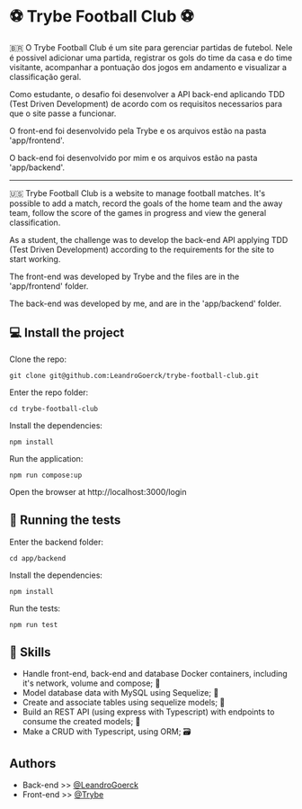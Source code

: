 
# ⚽ Trybe Football Club ⚽

 🇧🇷
O Trybe Football Club é um site para gerenciar partidas de futebol. Nele é possivel adicionar uma partida, registrar os gols do time da casa e do time visitante, acompanhar a pontuação dos jogos em andamento e visualizar a classificação geral.

Como estudante, o desafio foi desenvolver a API back-end aplicando TDD (Test Driven Development) de acordo com os requisitos necessarios para que o site passe a funcionar.

O front-end foi desenvolvido pela Trybe e os arquivos estão na pasta 'app/frontend'.

O back-end foi desenvolvido por mim e os arquivos estão na pasta 'app/backend'.
___

 🇺🇸
Trybe Football Club is a website to manage football matches. It's possible to add a match, record the goals of the home team and the away team, follow the score of the games in progress and view the general classification.

As a student, the challenge was to develop the back-end API applying TDD (Test Driven Development) according to the requirements for the site to start working.

The front-end was developed by Trybe and the files are in the 'app/frontend' folder.

The back-end was developed by me, and are in the 'app/backend' folder.


## 💻 Install the project
Clone the repo:
```
git clone git@github.com:LeandroGoerck/trybe-football-club.git
```
Enter the repo folder:
```
cd trybe-football-club
```
Install the dependencies:
```
npm install
```
Run the application:
```
npm run compose:up
```
Open the browser at http://localhost:3000/login

## 🧪 Running the tests
Enter the backend folder:
```
cd app/backend
```
Install the dependencies:
```
npm install
```
Run the tests:
```
npm run test
```
## 🚀 Skills
- Handle front-end, back-end and database Docker containers, including it's network, volume and compose; 🐋 
- Model database data with MySQL using Sequelize; 🎲 
- Create and associate tables using sequelize models; 📑 
- Build an REST API (using express with Typescript) with endpoints to consume the created models; 🔄 
- Make a CRUD with Typescript, using ORM; 🗃️ 
## Authors
- Back-end >> [@LeandroGoerck](https://www.github.com/LeandroGoerck)
- Front-end >> [@Trybe](https://www.github.com/LeandroGoerck)
